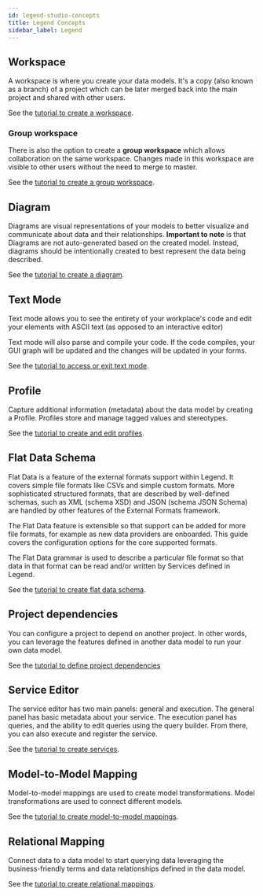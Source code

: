 ```yaml
---
id: legend-studio-concepts
title: Legend Concepts
sidebar_label: Legend
---
```

## Workspace

A workspace is where you create your data models. It's a copy (also known as a branch) of a project which can be later merged back into the main project and shared with other users.

See the [tutorial to create a workspace](../tutorials/studio-workspace.md/#workspace).

### Group workspace

There is also the option to create a **group workspace** which allows collaboration on the same workspace. Changes made in this workspace are visible to other users without the need to merge to master. 

See the [tutorial to create a group workspace](../tutorials/studio-workspace.md/#group-workspace).

## Diagram

Diagrams are visual representations of your models to better visualize and communicate about data and their relationships. **Important to note** is that Diagrams are not auto-generated based on the created model. Instead, diagrams should be intentionally created to best represent the data being described.

See the [tutorial to create a diagram](../tutorials/studio-create-diagram.md).

## Text Mode

Text mode allows you to see the entirety of your workplace's code and edit your elements with ASCII text (as opposed to an interactive editor)

Text mode will also parse and compile your code. If the code compiles, your GUI graph will be updated and the changes will be updated in your forms.

See the [tutorial to access or exit text mode](../tutorials/studio-workspace.md/#text-mode).

## Profile

Capture additional information (metadata) about the data model by creating a Profile. Profiles store and manage tagged values and stereotypes.

See the [tutorial to create and edit profiles](../tutorials/studio-workspace.md/#profile).

## Flat Data Schema

Flat Data is a feature of the external formats support within Legend. It covers simple file formats like CSVs and simple custom formats. More
sophisticated structured formats, that are described by well-defined schemas, such as XML (schema XSD) and JSON (schema JSON Schema) are
handled by other features of the External Formats framework.

The Flat Data feature is extensible so that support can be added for more file formats, for example as new data providers are onboarded. This guide
covers the configuration options for the core supported formats.

The Flat Data grammar is used to describe a particular file format so that data in that format can be read and/or written by Services defined in Legend.

See the [tutorial to create flat data schema](../tutorials/studio-flat-data-schema.md).

## Project dependencies

You can configure a project to depend on another project. In other words, you can leverage the features defined in another data model to run your own data model.  

See the [tutorial to define project dependencies](../tutorials/studio-project-dependencies.md)

## Service Editor

The service editor has two main panels: general and execution. The general panel has basic metadata about your service. The execution panel has queries, and the ability to edit queries using the query builder. From there, you can also execute and register the service.

See the [tutorial to create services](../tutorials/services-service.md).

## Model-to-Model Mapping

Model-to-model mappings are used to create model transformations. Model transformations are used to connect different models.

See the [tutorial to create model-to-model mappings](../tutorials/studio-m2m-mapping.md).

## Relational Mapping

Connect data to a data model to start querying data leveraging the business-friendly terms and data relationships defined in the data model.

See the [tutorial to create relational mappings](../tutorials/studio-relational-mapping.md).


